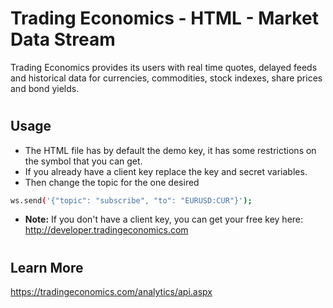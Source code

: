 # Trading Economics - HTML - Market Data Stream

Trading Economics provides its users with real time quotes, delayed feeds and historical data for currencies, commodities, stock indexes, share prices and bond yields. 

#

## Usage

* The HTML file has by default the demo key, it has some restrictions on the symbol that you can get.
* If you already have a client key replace the key and secret variables.
* Then change the topic for the one desired

```bash
ws.send('{"topic": "subscribe", "to": "EURUSD:CUR"}');
```

* **Note:** If you don't have a client key, you can get your free key here: http://developer.tradingeconomics.com 

#

## Learn More

https://tradingeconomics.com/analytics/api.aspx


